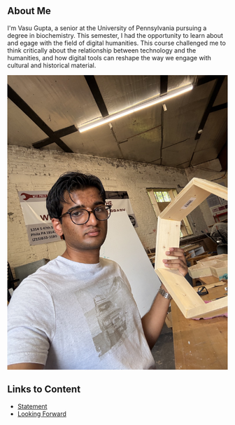‎ ‎ ‎ ‎ ‎ ‎ ‎ ‎ ‎ ‎   
## About Me
I'm Vasu Gupta, a senior at the University of Pennsylvania pursuing a degree in biochemistry. This semester, I had the opportunity to learn about and egage with the field of digital humanities. This course challenged me to think critically about the relationship between technology and the humanities, and how digital tools can reshape the way we engage with cultural and historical material. 

![Image of myself at West Philly Tool Library](Tool_Lib.jpeg) 

## Links to Content 

* [Statement](Statement.md)
* [Looking Forward](Looking_Forward.md)
